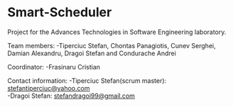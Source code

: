 # Smart-Scheduler

Project for the  Advances Technologies in Software Engineering laboratory.

Team members:
-Tiperciuc Stefan, Chontas Panagiotis, Cunev Serghei, Damian Alexandru, Dragoi Stefan and Condurache Andrei 

Coordinator:
-Frasinaru Cristian

Contact information:
-Tiperciuc Stefan(scrum master): stefantiperciuc@yahoo.com  
-Dragoi Stefan: stefandragoi99@gmail.com
